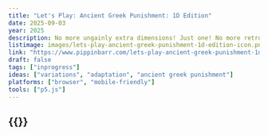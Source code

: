 ```yaml
---
title: "Let's Play: Ancient Greek Punishment: 1D Edition"
date: 2025-09-03
year: 2025
description: No more ungainly extra dimensions! Just one! No more retro cool! Just math! No more sweaty men rolling boulders! Just pushing points on the number line!
listimage: images/lets-play-ancient-greek-punishment-1d-edition-icon.png
link: "https://www.pippinbarr.com/lets-play-ancient-greek-punishment-1d-edition/info/"
draft: false
tags: ["inprogress"]
ideas: ["variations", "adaptation", "ancient greek punishment"]
platforms: ["browser", "mobile-friendly"]
tools: ["p5.js"]
---
```


## {{<param title >}}

